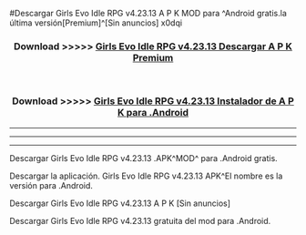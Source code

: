 #Descargar Girls Evo Idle RPG v4.23.13  A P K MOD para ^Android gratis.la última versión[Premium]^[Sin anuncios] x0dqi



<div align="center">
<h3>Download >>>>> <a href="https://es-web.web.app/?es= Girls Evo Idle RPG v4.23.13 ">Girls Evo Idle RPG v4.23.13  Descargar A P K Premium</a></h3><br>

<h3>Download >>>>> <a href="https://es-web.web.app/?es= Girls Evo Idle RPG v4.23.13 ">Girls Evo Idle RPG v4.23.13  Instalador de A P K para .Android</a></h3>
</div>


----------------------------------------------------------

----------------------------------------------------------

----------------------------------------------------------

Descargar Girls Evo Idle RPG v4.23.13  .APK^MOD^ para .Android gratis.

Descargar la aplicación. Girls Evo Idle RPG v4.23.13  APK^El nombre es la versión para .Android.

Descargar Girls Evo Idle RPG v4.23.13  A P K [Sin anuncios]

Descargar Girls Evo Idle RPG v4.23.13  gratuita del mod para .Android.